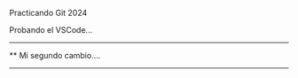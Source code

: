  Practicando Git 2024

 Probando el VSCode...

 ***********************
**  Mi segundo cambio....
*************************